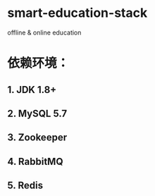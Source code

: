 # smart-education-stack
offline &amp; online education
# 依赖环境：
## 1. JDK 1.8+
## 2. MySQL 5.7
## 3. Zookeeper
## 4. RabbitMQ
## 5. Redis
